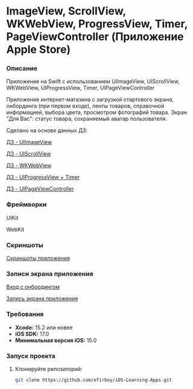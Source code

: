 # ImageView, ScrollView, WKWebView, ProgressView, Timer, PageViewController (Приложение Apple Store)

### Описание
Приложение на Swift с использованием UIImageView, UIScrollView, WKWebView, UIProgressView, Timer, UIPageViewController

Приложение интернет-магазина с загрузкой стартового экрана, онбординга (при первом входе), ленты товаров, справочной информацией, выбора цвета, просмотром фотографий товара. 
Экран "Для Вас": статус товара, сохраняемый аватар пользователя.

Сделано на основе данных ДЗ:

[ДЗ - UIImageView](https://vk.com/topic-139873795_36304674)

[ДЗ - UIScrollView](https://vk.com/topic-139873795_36794306)

[ДЗ - WKWebView](https://vk.com/topic-139873795_36960919)

[ДЗ - UIProgressView + Timer](https://vk.com/topic-139873795_37422074)

[ДЗ - UIPageViewController](https://vk.com/topic-139873795_38002426)

### Фреймворки
UIKit

WebKit

### Скриншоты
[Скриншоты приложения](https://github.com/efirboy/iOS-Learning-Apps/tree/main/Lesson%2011%20-%20ImageView%2C%20ScrollView%2C%20WKWebView%2C%20UIProgressView%2C%20Timer%2C%20PageViewController%20(Приложение%20Apple%20Store)/UIImageView%20%2B%20UIScrollView%20(myApp)/Screenshots)


### Записи экрана приложения
[Вход с онбордингом](https://github.com/efirboy/iOS-Learning-Apps/raw/main/Lesson%2011%20-%20ImageView%2C%20ScrollView%2C%20WKWebView%2C%20UIProgressView%2C%20Timer%2C%20PageViewController%20(Приложение%20Apple%20Store)/UIImageView%20%2B%20UIScrollView%20(myApp)/Videos/Onboarding.MP4)

[Запись экрана приложения](https://github.com/efirboy/iOS-Learning-Apps/raw/main/Lesson%2011%20-%20ImageView%2C%20ScrollView%2C%20WKWebView%2C%20UIProgressView%2C%20Timer%2C%20PageViewController%20(Приложение%20Apple%20Store)/UIImageView%20%2B%20UIScrollView%20(myApp)/Videos/MainRecord.mov)


### Требования
- **Xcode:** 15.2 или новее
- **iOS SDK:** 17.0
- **Минимальная версия iOS:** 15.0

### Запуск проекта
1. Клонируйте репозиторий:
   ```bash
   git clone https://github.com/efirboy/iOS-Learning-Apps.git
